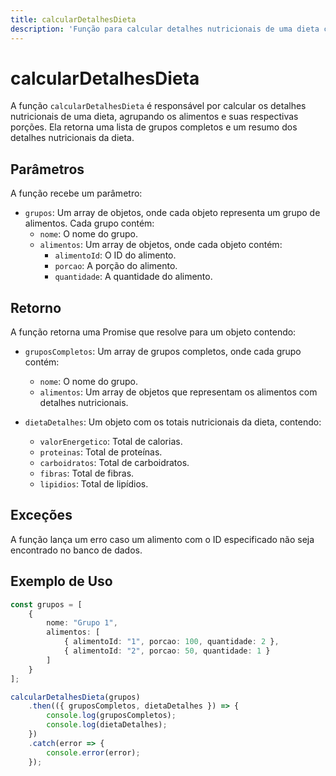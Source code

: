 ```yaml
---
title: calcularDetalhesDieta
description: 'Função para calcular detalhes nutricionais de uma dieta com base em grupos de alimentos.'
---
```


# calcularDetalhesDieta

A função `calcularDetalhesDieta` é responsável por calcular os detalhes nutricionais de uma dieta, agrupando os alimentos e suas respectivas porções. Ela retorna uma lista de grupos completos e um resumo dos detalhes nutricionais da dieta.

## Parâmetros

A função recebe um parâmetro:

- `grupos`: Um array de objetos, onde cada objeto representa um grupo de alimentos. Cada grupo contém:
  - `nome`: O nome do grupo.
  - `alimentos`: Um array de objetos, onde cada objeto contém:
    - `alimentoId`: O ID do alimento.
    - `porcao`: A porção do alimento.
    - `quantidade`: A quantidade do alimento.

## Retorno

A função retorna uma Promise que resolve para um objeto contendo:

- `gruposCompletos`: Um array de grupos completos, onde cada grupo contém:
  - `nome`: O nome do grupo.
  - `alimentos`: Um array de objetos que representam os alimentos com detalhes nutricionais.
  
- `dietaDetalhes`: Um objeto com os totais nutricionais da dieta, contendo:
  - `valorEnergetico`: Total de calorias.
  - `proteinas`: Total de proteínas.
  - `carboidratos`: Total de carboidratos.
  - `fibras`: Total de fibras.
  - `lipidios`: Total de lipídios.

## Exceções

A função lança um erro caso um alimento com o ID especificado não seja encontrado no banco de dados.

## Exemplo de Uso

```typescript
const grupos = [
    {
        nome: "Grupo 1",
        alimentos: [
            { alimentoId: "1", porcao: 100, quantidade: 2 },
            { alimentoId: "2", porcao: 50, quantidade: 1 }
        ]
    }
];

calcularDetalhesDieta(grupos)
    .then(({ gruposCompletos, dietaDetalhes }) => {
        console.log(gruposCompletos);
        console.log(dietaDetalhes);
    })
    .catch(error => {
        console.error(error);
    });
```